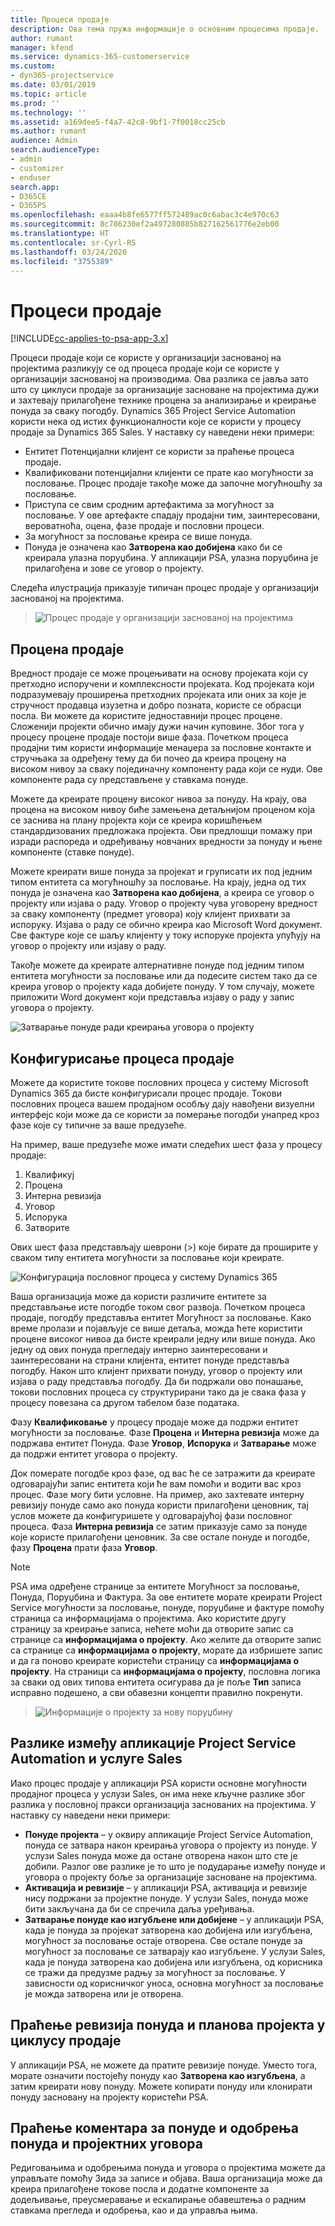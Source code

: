 ```yaml
---
title: Процеси продаје
description: Ова тема пружа информације о основним процесима продаје.
author: rumant
manager: kfend
ms.service: dynamics-365-customerservice
ms.custom:
- dyn365-projectservice
ms.date: 03/01/2019
ms.topic: article
ms.prod: ''
ms.technology: ''
ms.assetid: a169dee5-f4a7-42c8-9bf1-7f0018cc25cb
ms.author: rumant
audience: Admin
search.audienceType:
- admin
- customizer
- enduser
search.app:
- D365CE
- D365PS
ms.openlocfilehash: eaaa4b8fe6577ff572489ac0c6abac3c4e970c63
ms.sourcegitcommit: 8c786230ef2a497280885b827162561776e2eb00
ms.translationtype: HT
ms.contentlocale: sr-Cyrl-RS
ms.lasthandoff: 03/24/2020
ms.locfileid: "3755389"
---
```

# <a name="sales-processes"></a>Процеси продаје

[!INCLUDE[cc-applies-to-psa-app-3.x](../includes/cc-applies-to-psa-app-3x.md)]

Процеси продаје који се користе у организацији заснованој на пројектима разликују се од процеса продаје који се користе у организацији заснованој на производима. Ова разлика се јавља зато што су циклуси продаје за организације засноване на пројектима дужи и захтевају прилагођене технике процена за анализирање и креирање понуда за сваку погодбу. Dynamics 365 Project Service Automation користи нека од истих функционалности које се користи у процесу продаје за Dynamics 365 Sales. У наставку су наведени неки примери:

- Ентитет Потенцијални клијент се користи за праћење процеса продаје.
- Квалификовани потенцијални клијенти се прате као могућности за пословање. Процес продаје такође може да започне могућношћу за пословање.
- Приступа се свим сродним артефактима за могућност за пословање. У ове артефакте спадају продајни тим, заинтересовани, вероватноћа, оцена, фазе продаје и пословни процеси.
- За могућност за пословање креира се више понуда.
- Понуда је означена као **Затворена као добијена** како би се креирала улазна поруџбина. У апликацији PSA, улазна поруџбина је прилагођена и зове се уговор о пројекту.

Следећа илустрација приказује типичан процес продаје у организацији заснованој на пројектима.

> ![Процес продаје у организацији заснованој на пројектима](media/basic-guide-1.png)

## <a name="estimating-a-sale"></a>Процена продаје
Вредност продаје се може процењивати на основу пројеката који су претходно испоручени и комплексности пројеката. Код пројеката који подразумевају проширења претходних пројеката или оних за које је стручност продавца изузетна и добро позната, користе се обрасци посла. Ви можете да користите једноставнији процес процене. Сложенији пројекти обично имају дужи начин куповине. Због тога у процесу процене продаје постоји више фаза. Почетком процеса продајни тим користи информације менаџера за пословне контакте и стручњака за одређену тему да би почео да креира процену на високом нивоу за сваку појединачну компоненту рада који се нуди. Ове компоненте рада су представљене у ставкама понуде. 

Можете да креирате процену високог нивоа за понуду. На крају, ова процена на високом нивоу биће замењена детаљнијом проценом која се заснива на плану пројекта који се креира коришћењем стандардизованих предложака пројекта. Ови предлошци помажу при изради распореда и одређивању новчаних вредности за понуду и њене компоненте (ставке понуде). 

Можете креирати више понуда за пројекат и груписати их под једним типом ентитета са могућношћу за пословање. На крају, једна од тих понуда је означена као **Затворена као добијена**, а креира се уговор о пројекту или изјава о раду. Уговор о пројекту чува уговорену вредност за сваку компоненту (предмет уговора) коју клијент прихвати за испоруку. Изјава о раду се обично креира као Microsoft Word документ. Све фактуре које се шаљу клијенту у току испоруке пројекта упућују на уговор о пројекту или изјаву о раду.

Такође можете да креирате алтернативне понуде под једним типом ентитета могућности за пословање или да подесите систем тако да се креира уговор о пројекту када добијете понуду. У том случају, можете приложити Word документ који представља изјаву о раду у запис уговора о пројекту.

![Затварање понуде ради креирања уговора о пројекту](media/basic-guide-2.png)

## <a name="configuring-the-sales-process"></a>Конфигурисање процеса продаје
Можете да користите токове пословних процеса у систему Microsoft Dynamics 365 да бисте конфигурисали процес продаје. Токови пословних процеса вашем продајном особљу дају навођени визуелни интерфејс који може да се користи за померање погодби унапред кроз фазе које су типичне за ваше предузеће.

На пример, ваше предузеће може имати следећих шест фаза у процесу продаје:

1. Квалификуј
2. Процена
3. Интерна ревизија
4. Уговор
5. Испорука
6. Затворите

Ових шест фаза представљају шеврони (\>) које бирате да проширите у сваком типу ентитета могућности за пословање који креирате.

![Конфигурација пословног процеса у систему Dynamics 365](media/basic-guide-3.png)
 
Ваша организација може да користи различите ентитете за представљање исте погодбе током свог развоја. Почетком процеса продаје, погодбу представља ентитет Могућност за пословање. Како време пролази и појављује се више детаља, можда ћете користити процене високог нивоа да бисте креирали једну или више понуда. Ако једну од ових понуда прегледају интерно заинтересовани и заинтересовани на страни клијента, ентитет понуде представља погодбу. Након што клијент прихвати понуду, уговор о пројекту или изјава о раду представља погодбу. Да би подржали ово понашање, токови пословних процеса су структурирани тако да је свака фаза у процесу повезана са другом табелом базе података.

Фазу **Квалификовање** у процесу продаје може да подржи ентитет могућности за пословање. Фазе **Процена** и **Интерна ревизија** може да подржава ентитет Понуда. Фазе **Уговор**, **Испорука** и **Затварање** може да подржи ентитет уговора о пројекту.

Док померате погодбе кроз фазе, од вас ће се затражити да креирате одговарајући запис ентитета који ће вам помоћи и водити вас кроз процес. Фазе могу бити условне. На пример, ако захтевате интерну ревизију понуде само ако понуда користи прилагођени ценовник, тај услов можете да конфигуришете у одговарајућој фази пословног процеса. Фаза **Интерна ревизија** се затим приказује само за понуде које користе прилагођени ценовник. За све остале понуде и погодбе, фазу **Процена** прати фаза **Уговор**.

> [!NOTE]
> PSA има одређене странице за ентитете Могућност за пословање, Понуда, Поруџбина и Фактура. За ове ентитете морате креирати Project Service могућности за пословање, понуде, поруџбине и фактуре помоћу страница са информацијама о пројектима. Ако користите другу страницу за креирање записа, нећете моћи да отворите запис са странице са **информацијама о пројекту**. Ако желите да отворите запис са странице са **информацијама о пројекту**, морате да избришете запис и да га поново креирате користећи страницу са **информацијама о пројекту**. На страници са **информацијама о пројекту**, пословна логика за сваки од ових типова ентитета осигурава да је поље **Тип** записа исправно подешено, а сви обавезни концепти правилно покренути.

> ![Информације о пројекту за нову поруџбину](media/basic-guide-4.png)
 
## <a name="differences-between-project-service-automation-and-sales"></a>Разлике између апликације Project Service Automation и услуге Sales
Иако процес продаје у апликацији PSA користи основне могућности продајног процеса у услузи Sales, он има неке кључне разлике због разлика у пословној пракси организација заснованих на пројектима. У наставку су наведени неки примери:

- **Понуде пројекта** – у оквиру апликације Project Service Automation, понуда се затвара након креирања уговора о пројекту из понуде. У услузи Sales понуда може да остане отворена након што сте је добили. Разлог ове разлике је то што је подударање између понуде и уговора о пројекту боље за организације засноване на пројектима. 
- **Активација и ревизије** – у апликацији PSA, активација и ревизије нису подржани за пројектне понуде. У услузи Sales, понуда може бити закључана да би се спречила даља уређивања.
- **Затварање понуде као изгубљене или добијене** – у апликацији PSA, када је понуда за пројекат затворена као добијена или изгубљена, могућност за пословање остаје отворена. Све остале понуде за могућност за пословање се затварају као изгубљене. У услузи Sales, када је понуда затворена као добијена или изгубљена, од корисника се тражи да предузме радњу за могућност за пословање. У зависности од корисничког уноса, основна могућност за пословање је можда затворена или је отворена.

## <a name="tracking-revisions-to-quotes-and-project-plans-in-the-sales-cycle"></a>Праћење ревизија понуда и планова пројекта у циклусу продаје
У апликацији PSA, не можете да пратите ревизије понуде. Уместо тога, морате означити постојећу понуду као **Затворена као изгубљена**, а затим креирати нову понуду. Можете копирати понуду или клонирати понуду засновану на пројекту користећи PSA.

## <a name="tracking-comments-and-approvals-of-quotes-and-project-contracts"></a>Праћење коментара за понуде и одобрења понуда и пројектних уговора
Редиговањима и одобрењима понуда и уговора о пројектима можете да управљате помоћу Зида за записе и објава. Ваша организација може да креира прилагођене токове посла и додатне компоненте за додељивање, преусмеравање и ескалирање обавештења о радним ставкама прегледа и одобрења, као и да управља њима.
